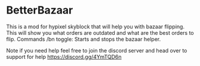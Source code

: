 # BetterBazaar
This is a mod for hypixel skyblock that will help you with bazaar flipping. This will show you what orders are outdated and what are the best orders to flip.
Commands 
/bn toggle: Starts and stops the bazaar helper.

Note if you need help feel free to join the discord server and head over to support for help https://discord.gg/4YmTQD6n
